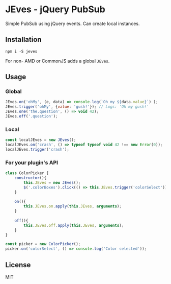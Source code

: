 # JEves - jQuery PubSub

Simple PubSub using jQuery events. Can create local instances.

## Installation

`npm i -S jeves`

For non- AMD or CommonJS adds a global `JEves`.

## Usage

### Global

```javascript
JEves.on('ohMy', (e, data) => console.log(`Oh my ${data.value}`) );
JEves.trigger('ohMy', {value: 'gush!'}); // Logs: 'Oh my gush!'
JEves.one('the.question', () => void 42);
JEves.off('.question');
```

### Local

```javascript
const localJEves = new JEves();
localJEves.on('crash', () => typeof typeof void 42 !== new Error(0));
localJEves.trigger('crash');
```

### For your plugin's API

```javascript
class ColorPicker {
    constructor(){
        this.JEves = new JEves();
        $('.colorBoxes').click(() => this.JEves.trigger('colorSelect'));
    }
    
    on(){
        this.JEves.on.apply(this.JEves, arguments);
    }
    
    off(){
        this.JEves.off.apply(this.JEves, arguments);
    }
}

const picker = new ColorPicker();
picker.on('colorSelect', () => console.log('Color selected'));
```

## License

MIT